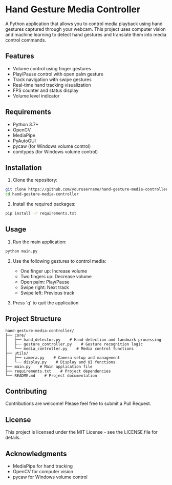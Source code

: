 # Hand Gesture Media Controller

A Python application that allows you to control media playback using hand gestures captured through your webcam. This project uses computer vision and machine learning to detect hand gestures and translate them into media control commands.

## Features

- Volume control using finger gestures
- Play/Pause control with open palm gesture
- Track navigation with swipe gestures
- Real-time hand tracking visualization
- FPS counter and status display
- Volume level indicator

## Requirements

- Python 3.7+
- OpenCV
- MediaPipe
- PyAutoGUI
- pycaw (for Windows volume control)
- comtypes (for Windows volume control)

## Installation

1. Clone the repository:
```bash
git clone https://github.com/yourusername/hand-gesture-media-controller.git
cd hand-gesture-media-controller
```

2. Install the required packages:
```bash
pip install -r requirements.txt
```

## Usage

1. Run the main application:
```bash
python main.py
```

2. Use the following gestures to control media:
   - One finger up: Increase volume
   - Two fingers up: Decrease volume
   - Open palm: Play/Pause
   - Swipe right: Next track
   - Swipe left: Previous track

3. Press 'q' to quit the application

## Project Structure

```
hand-gesture-media-controller/
├── core/
│   ├── hand_detector.py    # Hand detection and landmark processing
│   ├── gesture_controller.py    # Gesture recognition logic
│   └── media_controller.py    # Media control functions
├── utils/
│   ├── camera.py    # Camera setup and management
│   └── display.py    # Display and UI functions
├── main.py    # Main application file
├── requirements.txt    # Project dependencies
└── README.md    # Project documentation
```

## Contributing

Contributions are welcome! Please feel free to submit a Pull Request.

## License

This project is licensed under the MIT License - see the LICENSE file for details.

## Acknowledgments

- MediaPipe for hand tracking
- OpenCV for computer vision
- pycaw for Windows volume control 